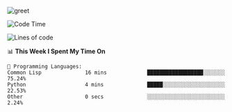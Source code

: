 ![greet](https://user-images.githubusercontent.com/44234583/146624354-9d461392-3676-4e7a-b12f-debc7319f53b.gif)

<!--START_SECTION:waka-->
![Code Time](http://img.shields.io/badge/Code%20Time-272%20hrs%2011%20mins-blue)

![Lines of code](https://img.shields.io/badge/From%20Hello%20World%20I%27ve%20Written-368%20Thousand%20lines%20of%20code-blue)

📊 **This Week I Spent My Time On** 

```text
💬 Programming Languages: 
Common Lisp              16 mins             ██████████████████░░░░░░░   75.24% 
Python                   4 mins              █████░░░░░░░░░░░░░░░░░░░░   22.53% 
Other                    0 secs              ░░░░░░░░░░░░░░░░░░░░░░░░░   2.24%

```


<!--END_SECTION:waka-->
